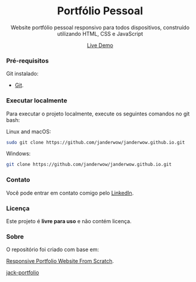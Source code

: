 <!DOCTYPE html>
<html>
<body>
<div align="center">
<h1>Portfólio Pessoal</h1>

<p>Website portfólio pessoal responsivo para todos dispositivos, construído utilizando HTML, CSS e JavaScript</p>

<a href="https://portfoliojandermelo.netlify.app/">Live Demo</a>

</div>

### Pré-requisitos

Git instalado:

* [Git](https://git-scm.com/downloads "Download Git").

### Executar localmente

Para executar o projeto localmente, execute os seguintes comandos no git bash:

Linux and macOS:

```bash
sudo git clone https://github.com/janderwow/janderwow.github.io.git
```

Windows:

```bash
git clone https://github.com/janderwow/janderwow.github.io.git
```

### Contato

Você pode entrar em contato comigo pelo [LinkedIn](https://www.linkedin.com/in/janderwow/).
### Licença

Este projeto é **livre para uso** e não contém licença.

### Sobre
O repositório foi criado com base em:

[Responsive Portfolio Website From Scratch](https://www.youtube.com/watch?v=ldwlOzRvYOU&t=6172s).

[jack-portfolio](https://github.com/codewithsadee/jack-portfolio)
</body>
</html>